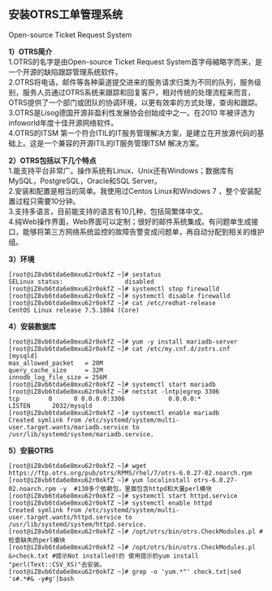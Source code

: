   
## 安装OTRS工单管理系统  
Open-source Ticket Request System

**1）OTRS简介**  
1.OTRS的名字是由Open-source Ticket Request System首字母縮略字而来，是一个开源的缺陷跟踪管理系统软件。  
2.OTRS将电话，邮件等各种渠道提交进来的服务请求归类为不同的队列，服务级别，服务人员通过OTRS系统来跟踪和回复客户，相对传统的处理流程来而言，OTRS提供了一个部门或团队的协调环境，以更有效率的方式处理，查询和跟踪。  
3.OTRS是Lisog德国开源非盈利性发展协会创始成中之一。在2010 年被评选为infoworld年度十佳开源网络软件。  
4.OTRS的ITSM 第一个符合ITIL的IT服务管理解决方案，是建立在开放源代码的基础上。这是一个兼容的开源ITIL的IT服务管理ITSM 解决方案。  
  
  
**2）OTRS包括以下几个特点**  
1.能支持平台非常广。操作系统有Linux、Unix还有Windows；数据库有MySQL，PostgreSQL，Oracle和SQL Server。    
2.安装和配置是相当的简单。我使用过Centos Linux和Windows 7 ，整个安装配置过程只需要10分钟。  
3.支持多语言，目前能支持的语言有10几种，包括简繁体中文。  
4.纯Web操作界面，Web界面可以定制；很好的邮件系统集成。有问题单生成接口，能够将第三方网络系统监控的故障告警变成问题单，再自动分配到相关的维护组。  


**3）环境**  
```shell  
[root@iZ8vb6tda6e8mxu62r0okfZ ~]# sestatus 
SELinux status:                 disabled
[root@iZ8vb6tda6e8mxu62r0okfZ ~]# systemctl stop firewalld
[root@iZ8vb6tda6e8mxu62r0okfZ ~]# systemctl disable firewalld
[root@iZ8vb6tda6e8mxu62r0okfZ ~]# cat /etc/redhat-release 
CentOS Linux release 7.5.1804 (Core)
```

**4）安装数据库**
```shell
[root@iZ8vb6tda6e8mxu62r0okfZ ~]# yum -y install mariadb-server
[root@iZ8vb6tda6e8mxu62r0okfZ ~]# cat /etc/my.cnf.d/zotrs.cnf 
[mysqld]
max_allowed_packet   = 20M
query_cache_size     = 32M
innodb_log_file_size = 256M
[root@iZ8vb6tda6e8mxu62r0okfZ ~]# systemctl start mariadb
[root@iZ8vb6tda6e8mxu62r0okfZ ~]# netstat -lntp|egrep 3306
tcp        0      0 0.0.0.0:3306            0.0.0.0:*               LISTEN      2032/mysqld
[root@iZ8vb6tda6e8mxu62r0okfZ ~]# systemctl enable mariadb
Created symlink from /etc/systemd/system/multi-user.target.wants/mariadb.service to /usr/lib/systemd/system/mariadb.service.
```

**5）安装OTRS**
```shell
[root@iZ8vb6tda6e8mxu62r0okfZ ~]# wget https://ftp.otrs.org/pub/otrs/RPMS/rhel/7/otrs-6.0.27-02.noarch.rpm
[root@iZ8vb6tda6e8mxu62r0okfZ ~]# yum localinstall otrs-6.0.27-02.noarch.rpm -y  #130多个依赖包，里面包含httpd和大量perl模块
[root@iZ8vb6tda6e8mxu62r0okfZ ~]# systemctl start httpd.service
[root@iZ8vb6tda6e8mxu62r0okfZ ~]# systemctl enable httpd
Created symlink from /etc/systemd/system/multi-user.target.wants/httpd.service to /usr/lib/systemd/system/httpd.service.
[root@iZ8vb6tda6e8mxu62r0okfZ ~]# /opt/otrs/bin/otrs.CheckModules.pl #检查缺失的perl模块
[root@iZ8vb6tda6e8mxu62r0okfZ ~]# /opt/otrs/bin/otrs.CheckModules.pl &>check.txt #提示Not installed!的 使用提示的yum install "perl(Text::CSV_XS)"去安装。
[root@iZ8vb6tda6e8mxu62r0okfZ ~]# grep -o 'yum.*"' check.txt|sed 's#.*#& -y#g'|bash
```






